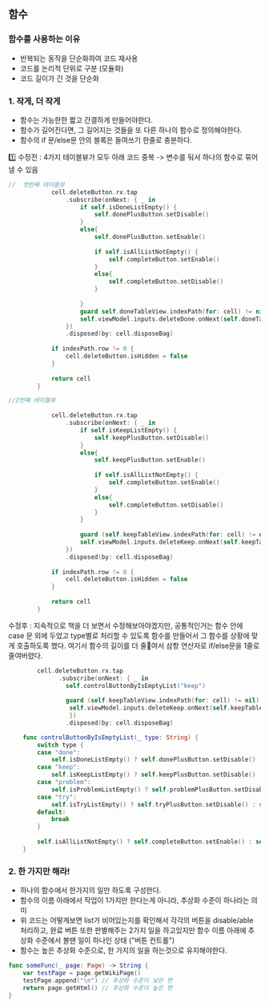 ## 함수
### 함수를 사용하는 이유
- 반복되는 동작을 단순화하여 코드 재사용
- 코드를 논리적 단위로 구분 (모듈화)
- 코드 길이가 긴 것을 단순화

### 1. 작게, 더 작게
- 함수는 가능한한 짧고 간결하게 만들어야한다.
- 함수가 길어진다면, 그 길어지는 것들을 또 다른 하나의 함수로 정의해야한다.
- 함수의 if 문/else문 안의 블록은 들여쓰기 한줄로 충분하다.

1️⃣ 수정전 : 4가지 테이블뷰가 모두 아래 코드 중복 -> 변수를 둬서 하나의 함수로 묶어낼 수 있음

```swift
//  첫번째 테이블뷰
            cell.deleteButton.rx.tap
                .subscribe(onNext: { _ in
                    if self.isDoneListEmpty() {
                        self.donePlusButton.setDisable()
                    }
                    else{
                        self.donePlusButton.setEnable()
                        
                        if self.isAllListNotEmpty() {
                            self.completeButton.setEnable()
                        }
                        else{
                            self.completeButton.setDisable()
                        }
                        
                    }
                    guard self.doneTableView.indexPath(for: cell) != nil else { return }
                    self.viewModel.inputs.deleteDone.onNext(self.doneTableView.indexPath(for: cell)!.row)
                })
                .disposed(by: cell.disposeBag)
            
            if indexPath.row != 0 {
                cell.deleteButton.isHidden = false
            }
                        
            return cell
        }

//2번째 테이블뷰
            
            cell.deleteButton.rx.tap
                .subscribe(onNext: { _ in
                    if self.isKeepListEmpty() {
                        self.keepPlusButton.setDisable()
                    }
                    else{
                        self.keepPlusButton.setEnable()
                        
                        if self.isAllListNotEmpty() {
                            self.completeButton.setEnable()
                        }
                        else{
                            self.completeButton.setDisable()
                        }
                    }
                    
                    guard (self.keepTableView.indexPath(for: cell) != nil) else { return }
                    self.viewModel.inputs.deleteKeep.onNext(self.keepTableView.indexPath(for: cell)!.row)
                })
                .disposed(by: cell.disposeBag)
            
            if indexPath.row != 0 {
                cell.deleteButton.isHidden = false
            }
                        
            return cell
        }
```

수정후 : 지속적으로 책을 더 보면서 수정해보아야겠지만, 공통적인거는 함수 안에 case 문 외에 두었고 type별로 처리할 수 있도록 함수를 만들어서 그 함수를 상황에 맞게 호출하도록 했다. 여기서 함수의 길이를 더 줄여서 삼항 연산자로 if/else문을 1줄로 줄여버렸다. 
```swift
        cell.deleteButton.rx.tap
              .subscribe(onNext: { _ in
                self.controlButtonByIsEmptyList("keep")
                    
                guard (self.keepTableView.indexPath(for: cell) != nil) else { return } 
                 self.viewModel.inputs.deleteKeep.onNext(self.keepTableView.indexPath(for: cell)!.row)
                 })
                .disposed(by: cell.disposeBag)    

    func controlButtonByIsEmptyList(_ type: String) {
        switch type {
        case "done":
            self.isDoneListEmpty() ? self.donePlusButton.setDisable() : self.donePlusButton.setEnable()
        case "keep":
            self.isKeepListEmpty() ? self.keepPlusButton.setDisable() : self.keepPlusButton.setEnable()
        case "problem":
            self.isProblemListEmpty() ? self.problemPlusButton.setDisable() : self.problemPlusButton.setEnable()
        case "try":
            self.isTryListEmpty() ? self.tryPlusButton.setDisable() : self.tryPlusButton.setEnable()
        default:
            break
        }
        
        self.isAllListNotEmpty() ? self.completeButton.setEnable() : self.completeButton.setDisable()
    }
```

### 2. 한 가지만 해라!
- 하나의 함수에서 한가지의 일만 하도록 구성한다.
- 함수의 이름 아래에서 작업이 1가지만 한다는게 아니라, 추상화 수준이 하나라는 의미
- 위 코드는 어떻게보면 list가 비어있는지를 확인해서 각각의 버튼을 disable/able 처리하고, 완료 버튼 또한 판별해주는 2가지 일을 하고있지만 함수 이름 아래에 추상화 수준에서 볼땐 일이 하나인 상태 ("버튼 컨트롤")
- 함수는 높은 추상화 수준으로, 한 가지의 일을 하는것으로 유지해야한다.
```swift
func someFunc(_ page: Page) -> String {
    var testPage = page.getWikiPage() 
    testPage.append("\n") // 추상화 수준이 낮은 편
    return page.getHtml() // 추상화 수준이 높은 편
}
```
